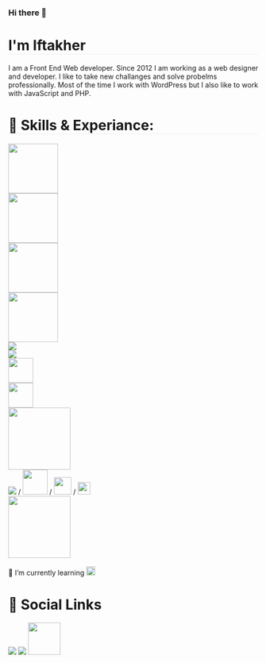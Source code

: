 ### Hi there 👋

<h1 style="border-bottom:1px solid #ededed">I'm Iftakher</h1>

I am a Front End Web developer. Since 2012 I am working as a web designer and developer. I like to take new challanges and solve probelms professionally. Most of the time I work with WordPress but I also like to work with JavaScript and PHP.

<h1 style="border-bottom:1px solid #ededed;width:100%;">🔭 Skills & Experiance: </h1>
<div>
    <img style="width:100px; height:auto;" src="https://upload.wikimedia.org/wikipedia/commons/thumb/2/20/WordPress_logo.svg/540px-WordPress_logo.svg.png?20110527172402" />
</div>
<div>
    <img style="width:100px; height:auto;" src="https://provenadvertising.co/wp-content/uploads/2020/01/webflow-logo-300x150.png" />
</div>
<div>
    <img style="width:100px; height:auto;" src="https://images.squarespace-cdn.com/content/5134cbefe4b0c6fb04df8065/1540481377494-6F0ZRE16VTIMGIFPVW7K/squarespace-logo-horizontal-black.jpg?format=750w&content-type=image%2Fjpeg" />
</div>
<div>
    <img style="width:100px; height:auto;" src="https://upload.wikimedia.org/wikipedia/commons/thumb/0/0e/Shopify_logo_2018.svg/215px-Shopify_logo_2018.svg.png" />
</div>
<div>
    <img src="https://camo.githubusercontent.com/6e8ce928be6e5866e27140eb0bb25479b52137d75ee0196e7b67c91038a9abc3/68747470733a2f2f696d672e736869656c64732e696f2f62616467652f2d4a6176615363726970742d3035313232413f7374796c653d666c6174266c6f676f3d6a617661736372697074" />
</div>
<div>
    <img src="https://www.vectorlogo.zone/logos/jquery/jquery-ar21.svg" />
</div>
<div>
    <img style="width:50px;height:auto;" src="https://angular.io/assets/images/logos/angular/angular.svg">
</div>
<div>
    <img style="width:50px; height:auto;" src="https://www.php.net//images/logos/new-php-logo.svg" />
</div>
<div>
    <img style="width:125px;height:auto;" src="https://img.intertoons.com/wp-content/uploads/2019/06/lc.png">
</div>
<div>
<span><img src="https://camo.githubusercontent.com/c8d13e1c596a6726b1da8475a9299fac133f95ef009083b48be01f975a44987e/68747470733a2f2f696d672e736869656c64732e696f2f62616467652f2d48544d4c2d3035313232413f7374796c653d666c6174266c6f676f3d48544d4c35"></span> / <span><img style="width:50px; height:auto;"  src="https://camo.githubusercontent.com/d738d76484d50c8345c2d01e39364b707285bc7936140858e7909dfe6424efb2/68747470733a2f2f696d672e736869656c64732e696f2f62616467652f2d4353532d3035313232413f7374796c653d666c6174266c6f676f3d43535333266c6f676f436f6c6f723d313537324236"></span> / <span><img style="width:35px; height:auto;"  src="https://sass-lang.com/assets/img/styleguide/black-7fd39aa3.png"></span> / <span><img style="width:25px; height:auto;" src="https://cdn.icon-icons.com/icons2/2415/PNG/512/bootstrap_plain_wordmark_logo_icon_146620.png"></span> 
</div>
<div>
    <img style="width:125px;height:auto;" src="https://www.nobledesktop.com/image/blog/adobe-xd-sketch-figma-photoshop.jpg">
</div> 

<br>

<div>
    🌱 I’m currently learning <span><img style="width:18px;height:auto;" src="https://jivantutech.com/assets/tools/webd/w7.jpg"/ ></span>
</div>  

<div style="">
<h1>📱  Social Links</h1>
  <span><a target="_blank" href="https://www.linkedin.com/in/iftakhermasum303/"><img src="https://camo.githubusercontent.com/a80d00f23720d0bc9f55481cfcd77ab79e141606829cf16ec43f8cacc7741e46/68747470733a2f2f696d672e736869656c64732e696f2f62616467652f4c696e6b6564496e2d3030373742353f7374796c653d666f722d7468652d6261646765266c6f676f3d6c696e6b6564696e266c6f676f436f6c6f723d7768697465"/></a></span>  
<span><a target="_blank" href="https://codepen.io/mdiftakher"><img src="https://camo.githubusercontent.com/9df883a0044327811502d49027e8bdcce09f89266caef16cbaeaf7cf96659977/68747470733a2f2f696d672e736869656c64732e696f2f62616467652f436f646570656e2d3030303030303f7374796c653d666f722d7468652d6261646765266c6f676f3d636f646570656e266c6f676f436f6c6f723d7768697465"/></a></span>  
<span><a target="_blank" href="https://twitter.com/iftakher303"><img style="width:65px; height:auto;" src="https://static.cdn.wisestamp.com/wp-content/uploads/2020/06/flollow-me-twitter-button.png"/></a></span>   
</div>  

<!--
**iftakhermasum/iftakhermasum** is a ✨ _special_ ✨ repository because its `README.md` (this file) appears on your GitHub profile.

Here are some ideas to get you started:

- 🔭 I’m currently working on 
- 👯 I’m looking to collaborate on ...
- 🤔 I’m looking for help with ...
- 💬 Ask me about ...
- 📫 How to reach me: ...
- 😄 Pronouns: ...
- ⚡ Fun fact: ...
- 💬 Ask me about ---
-->
